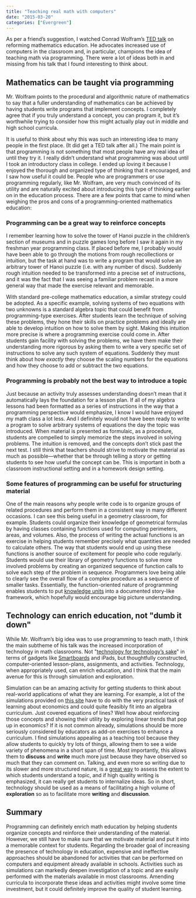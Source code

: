 ```yaml
---
title: "Teaching real math with computers"
date: "2015-03-20"
categories: ["Evergreen"]
---
```


As per a friend’s suggestion, I watched Conrad Wolfram’s [TED talk](http://www.ted.com/talks/conrad_wolfram_teaching_kids_real_math_with_computers) on reforming mathematics education. He advocates increased use of computers in the classroom and, in particular, champions the idea of teaching math via programming. There were a lot of ideas both in and missing from his talk that I found interesting to think about.

## Mathematics can be taught via programming

Mr. Wolfram points to the procedural and algorithmic nature of mathematics to say that a fuller understanding of mathematics can be achieved by having students write programs that implement concepts. I completely agree that if you truly understand a concept, you can program it, but it’s worthwhile trying to consider how this might actually play out in middle and high school curricula.

It is useful to think about why this was such an interesting idea to many people in the first place. (It did get a TED talk after all.) The main point is that programming is not something that most people have any real idea of until they try it. I really didn’t understand what programming was about until I took an introductory class in college. I ended up loving it because I enjoyed the thorough and organized type of thinking that it encouraged, and I saw how useful it could be. People who are programmers or use programming regularly, like Mr. Wolfram, are very much convinced of its utility and are naturally excited about introducing this type of thinking earlier on in the education process. There are a few points that came to mind when weighing the pros and cons of a programming-oriented mathematics education:
	
### Programming can be a great way to reinforce concepts

I remember learning how to solve the tower of Hanoi puzzle in the children’s section of museums and in puzzle games long before I saw it again in my freshman year programming class. If placed before me, I probably would have been able to go through the motions from rough recollections or intuition, but the task at hand was to write a program that would solve an arbitrary tower of Hanoi puzzle (i.e. with any number of discs). Suddenly rough intuition needed to be transformed into a precise set of instructions, and it was the fact that I was seeing a familiar problem recast in a more general way that made the exercise relevant and memorable.

With standard pre-college mathematics education, a similar strategy could be adopted. As a specific example, solving systems of two equations with two unknowns is a standard algebra topic that could benefit from programming-type exercises. After students learn the technique of solving these problems, they hone their skills on practice problems and ideally are able to develop intuition on how to solve them by sight. Making this intuition more precise is where a programming exercise could come in. After students gain facility with solving the problems, we have them make their understanding more rigorous by asking them to write a very specific set of instructions to solve any such system of equations. Suddenly they must think about how _exactly_ they choose the scaling numbers for the equations and how they choose to add or subtract the two equations.

	
### Programming is probably not the best way to introduce a topic

Just because an activity truly assesses understanding doesn’t mean that it automatically lays the foundation for a lesson plan. If all of my algebra lessons had been formatted as a series of instructions in the way that a programming perspective would emphasize, I know I would have enjoyed my math class a lot less. And I definitely would not have been ready to write a program to solve arbitrary systems of equations the day the topic was introduced. When material is presented as formulaic, as a procedure, students are compelled to simply memorize the steps involved in solving problems. The intuition is removed, and the concepts don’t stick past the next test. I still think that teachers should strive to motivate the material as much as possible—whether that be through telling a story or getting students to see how useful the concept can be. This is important in both a classroom instructional setting and in a homework design setting.

### Some features of programming can be useful for structuring material

One of the main reasons why people write code is to organize groups of related procedures and perform them in a consistent way in many different occasions. I can see this being useful in a geometry classroom, for example. Students could organize their knowledge of geometrical formulas by having classes containing functions used for computing perimeters, areas, and volumes. Also, the process of writing the actual functions is an exercise in helping students remember precisely what quantities are needed to calculate others. The way that students would end up using these functions is another source of excitement for people who code regularly. Students would use their library of geometry functions to solve more involved problems by creating an organized sequence of function calls to solve each step of the problem in sequence. Programmers love being able to clearly see the overall flow of a complex procedure as a sequence of smaller tasks. Essentially, the function-oriented nature of programming enables students to put [knowledge units](http://simplystatistics.org/2015/02/04/knowledge-units-the-atoms-of-statistical-education/) into a documented story-like framework, which hopefully would encourage big picture understanding.


## Technology can enrich education, not "dumb it down"

While Mr. Wolfram’s big idea was to use programming to teach math, I think the main subtheme of his talk was the increased incorporation of technology in math classrooms. Not "[technology for technology’s sake](http://www.informationweek.com/mobile/ipads-in-the-classroom-worth-doing-right/d/d-id/1110490?)" in terms of gadgets like [Smartboards](http://theinnovativeeducator.blogspot.com/2010/05/why-smartboards-are-dumb-initiative.html) and iPads, but thoughtfully constructed, computer-oriented lesson-plans, assignments, and activities. Technology, when appropriately used, can enrich education, and I think that the main avenue for this is through simulation and exploration.

Simulation can be an amazing activity for getting students to think about real-world applications of what they are learning. For example, a lot of the simulations provided on [this site](http://serc.carleton.edu/sp/library/simulations/examples.html) have to do with the very practical task of learning about economics and could quite feasibly fit into an algebra curriculum. Just covered equations of lines? Well how about reinforcing those concepts and showing their utility by exploring linear trends that pop up in economics? If it is not common already, simulations should be more seriously considered by educators as add-on exercises to enhance a curriculum. I find simulations appealing as a teaching tool because they allow students to quickly try lots of things, allowing them to see a wide variety of phenomena in a short span of time. Most importantly, this allows them to **discuss** and **write** much more just because they have observed so much that they can comment on. Talking, and even more so writing due to its slower and more structured nature, is a [great way](http://files.eric.ed.gov/fulltext/ED544239.pdf) to assess the extent to which students understand a topic, and if high quality writing is emphasized, it can really get students to internalize ideas. So in short, technology should be used as a means of facilitating a high volume of **exploration** so as to facilitate more **writing** and **discussion**.

## Summary

Programming can definitely enrich math education by helping students organize concepts and reinforce their understanding of the material. However, we still have to make sure that we motivate material and put it into a memorable context for students. Regarding the broader goal of increasing the presence of technology in education, expensive and ineffective approaches should be abandoned for activities that can be performed on computers and equipment already available in schools. Activities such as simulations can markedly deepen investigation of a topic and are easily performed with the materials available in most classrooms. Amending curricula to incorporate these ideas and activities might involve some time investment, but it could definitely improve the quality of student learning.

